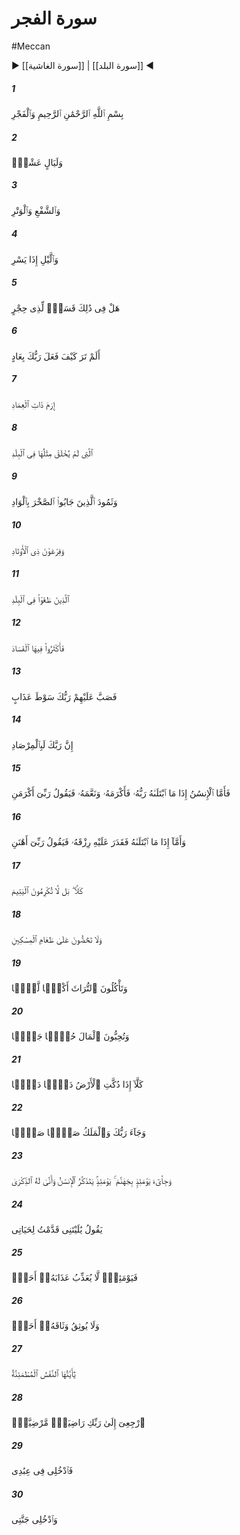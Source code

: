 # سورة الفجر
#Meccan
▶ [[سورة الغاشية]] | [[سورة البلد]] ◀
##### 1
<span class="ayah hovertext" data-hover="سوگند به سپيده دم‌">بِسْمِ ٱللَّهِ ٱلرَّحْمَٰنِ ٱلرَّحِيمِ وَٱلْفَجْرِ</span>
##### 2
<span class="ayah hovertext" data-hover="و سوگند به شبهاى ده‌گانه‌">وَلَيَالٍ عَشْرٍۢ</span>
##### 3
<span class="ayah hovertext" data-hover="و سوگند به زوج و فرد">وَٱلشَّفْعِ وَٱلْوَتْرِ</span>
##### 4
<span class="ayah hovertext" data-hover="و سوگند به شب چون سرآيد">وَٱلَّيْلِ إِذَا يَسْرِ</span>
##### 5
<span class="ayah hovertext" data-hover="آيا در اينها خردمندان را سوگندى سزاوار است؟">هَلْ فِى ذَٰلِكَ قَسَمٌۭ لِّذِى حِجْرٍ</span>
##### 6
<span class="ayah hovertext" data-hover="آيا نينديشيده‌اى كه پروردگارت در حق [قوم و سرزمين‌] عاد چگونه عمل كرد؟">أَلَمْ تَرَ كَيْفَ فَعَلَ رَبُّكَ بِعَادٍ</span>
##### 7
<span class="ayah hovertext" data-hover="كه ارم ستون‌دار داشت‌">إِرَمَ ذَاتِ ٱلْعِمَادِ</span>
##### 8
<span class="ayah hovertext" data-hover="همان كه مانندش در [هيچ‌يك از] شهرها ساخته نشده بود">ٱلَّتِى لَمْ يُخْلَقْ مِثْلُهَا فِى ٱلْبِلَٰدِ</span>
##### 9
<span class="ayah hovertext" data-hover="و نيز قوم ثمود كه در وادى‌القرى، [خانه از] سنگ مى‌بريدند [و مى‌تراشيدند]">وَثَمُودَ ٱلَّذِينَ جَابُوا۟ ٱلصَّخْرَ بِٱلْوَادِ</span>
##### 10
<span class="ayah hovertext" data-hover="و فرعون صاحب سپاه‌">وَفِرْعَوْنَ ذِى ٱلْأَوْتَادِ</span>
##### 11
<span class="ayah hovertext" data-hover="كسانى كه در شهرها سر به طغيان برداشته بودند">ٱلَّذِينَ طَغَوْا۟ فِى ٱلْبِلَٰدِ</span>
##### 12
<span class="ayah hovertext" data-hover="و در آنجا چه بسيار فتنه و فساد مى‌كردند">فَأَكْثَرُوا۟ فِيهَا ٱلْفَسَادَ</span>
##### 13
<span class="ayah hovertext" data-hover="و سرانجام پروردگارت تازيانه عذاب را بر سر آنان كشيد">فَصَبَّ عَلَيْهِمْ رَبُّكَ سَوْطَ عَذَابٍ</span>
##### 14
<span class="ayah hovertext" data-hover="بى‌گمان پروردگارت در كمينگاه است‌">إِنَّ رَبَّكَ لَبِٱلْمِرْصَادِ</span>
##### 15
<span class="ayah hovertext" data-hover="اما انسان چون پروردگارش او را بيازمايد و او را گرامى دارد و به او نعمت بخشد، [شاد و مغرور شود و] گويد پروردگارم مرا گرامى داشت‌">فَأَمَّا ٱلْإِنسَٰنُ إِذَا مَا ٱبْتَلَىٰهُ رَبُّهُۥ فَأَكْرَمَهُۥ وَنَعَّمَهُۥ فَيَقُولُ رَبِّىٓ أَكْرَمَنِ</span>
##### 16
<span class="ayah hovertext" data-hover="و اما چون او را [به بلا و محنت‌] بيازمايد و روزى او را بر او تنگ گيرد، [بى‌صبرى و ناسپاسى كند و] گويد پروردگارم مرا خوار داشت‌">وَأَمَّآ إِذَا مَا ٱبْتَلَىٰهُ فَقَدَرَ عَلَيْهِ رِزْقَهُۥ فَيَقُولُ رَبِّىٓ أَهَٰنَنِ</span>
##### 17
<span class="ayah hovertext" data-hover="چنين نيست، بلكه يتيم را نمى‌نوازيد">كَلَّا ۖ بَل لَّا تُكْرِمُونَ ٱلْيَتِيمَ</span>
##### 18
<span class="ayah hovertext" data-hover="و بر اطعام بينوا ترغيب نمى‌كنيد">وَلَا تَحَٰٓضُّونَ عَلَىٰ طَعَامِ ٱلْمِسْكِينِ</span>
##### 19
<span class="ayah hovertext" data-hover="و ميراث را [به حق و ناحق‌] يكسره مى‌خوريد">وَتَأْكُلُونَ ٱلتُّرَاثَ أَكْلًۭا لَّمًّۭا</span>
##### 20
<span class="ayah hovertext" data-hover="و مال را چه بسيار دوست مى‌داريد">وَتُحِبُّونَ ٱلْمَالَ حُبًّۭا جَمًّۭا</span>
##### 21
<span class="ayah hovertext" data-hover="چنين نيست، آنگاه كه زمين پخش و پراكنده شود">كَلَّآ إِذَا دُكَّتِ ٱلْأَرْضُ دَكًّۭا دَكًّۭا</span>
##### 22
<span class="ayah hovertext" data-hover="و امر پروردگارت فرارسد و فرشتگان صف در صف آيند">وَجَآءَ رَبُّكَ وَٱلْمَلَكُ صَفًّۭا صَفًّۭا</span>
##### 23
<span class="ayah hovertext" data-hover="و در چنين روز جهنم را به ميان آورند، در چنين روز انسان پندگيرد و او را چه جاى پند گرفتن است‌">وَجِا۟ىٓءَ يَوْمَئِذٍۭ بِجَهَنَّمَ ۚ يَوْمَئِذٍۢ يَتَذَكَّرُ ٱلْإِنسَٰنُ وَأَنَّىٰ لَهُ ٱلذِّكْرَىٰ</span>
##### 24
<span class="ayah hovertext" data-hover="[از سر حسرت‌] گويد كاش من براى اين زندگانى [اخروى‌]ام پيش انديشى كرده بودم‌">يَقُولُ يَٰلَيْتَنِى قَدَّمْتُ لِحَيَاتِى</span>
##### 25
<span class="ayah hovertext" data-hover="پس در چنين روز هيچ كس چون عذاب او [خداوند]، عذاب نكند">فَيَوْمَئِذٍۢ لَّا يُعَذِّبُ عَذَابَهُۥٓ أَحَدٌۭ</span>
##### 26
<span class="ayah hovertext" data-hover="و هيچ كس چون بند نهادن او، بند ننهد">وَلَا يُوثِقُ وَثَاقَهُۥٓ أَحَدٌۭ</span>
##### 27
<span class="ayah hovertext" data-hover="هان اى نفس مطمئنه‌">يَٰٓأَيَّتُهَا ٱلنَّفْسُ ٱلْمُطْمَئِنَّةُ</span>
##### 28
<span class="ayah hovertext" data-hover="به سوى پروردگارت كه تو از او خشنودى و او از تو خشنود است، باز گرد">ٱرْجِعِىٓ إِلَىٰ رَبِّكِ رَاضِيَةًۭ مَّرْضِيَّةًۭ</span>
##### 29
<span class="ayah hovertext" data-hover="و در زمره بندگان من درآى‌">فَٱدْخُلِى فِى عِبَٰدِى</span>
##### 30
<span class="ayah hovertext" data-hover="و به بهشت من وارد شو">وَٱدْخُلِى جَنَّتِى</span>
